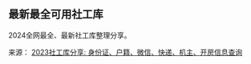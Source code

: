 ## 最新最全可用社工库


2024全网最全、最新社工库整理分享。




来源： <a href="https://www.4spaces.org/1240.html" target="_blank">2023社工库分享: 身份证、户籍、微信、快递、机主、开房信息查询</a>